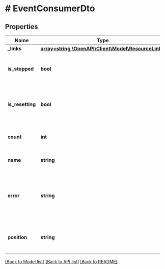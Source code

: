 # # EventConsumerDto

## Properties

Name | Type | Description | Notes
------------ | ------------- | ------------- | -------------
**_links** | [**array<string,\OpenAPI\Client\Model\ResourceLink>**](ResourceLink.md) | The links. |
**is_stopped** | **bool** | Indicates if the event consumer has been started. |
**is_resetting** | **bool** | Indicates if the event consumer is resetting at the moment. |
**count** | **int** | The number of handled events. |
**name** | **string** | The name of the event consumer. |
**error** | **string** | The error details if the event consumer has been stopped after a failure. | [optional]
**position** | **string** | The position within the vent stream. | [optional]

[[Back to Model list]](../../README.md#models) [[Back to API list]](../../README.md#endpoints) [[Back to README]](../../README.md)

